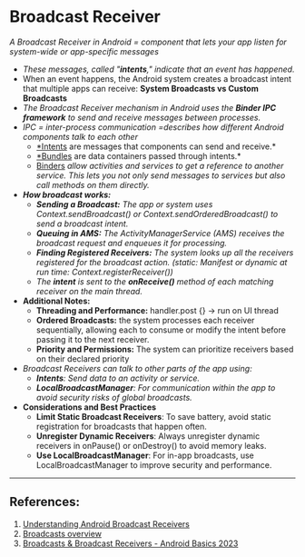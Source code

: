 # Broadcast Receiver

*A Broadcast Receiver in Android = component that lets your app listen for system-wide or app-specific messages*

- *These messages, called "**intents**," indicate that an event has happened.*
- When an event happens, the Android system creates a broadcast intent that multiple apps can receive: **System Broadcasts vs Custom Broadcasts**
- *The Broadcast Receiver mechanism in Android uses the **Binder IPC framework** to send and receive messages between processes.*
- *IPC = inter-process communication =describes how different Android components talk to each other*
    - [*Intents](http://developer.android.com/reference/android/content/Intent.html) are messages that components can send and receive.*
    - [*Bundles](http://developer.android.com/reference/android/os/Bundle.html) are data containers passed through intents.*
    - [Binders](http://developer.android.com/reference/android/os/Binder.html) *allow activities and services to get a reference to another service. This lets you not only send messages to services but also call methods on them directly.*
- ***How broadcast works:***
    - ***Sending a Broadcast:** The app or system uses Context.sendBroadcast() or Context.sendOrderedBroadcast() to send a broadcast intent.*
    - ***Queuing in AMS:** The ActivityManagerService (AMS) receives the broadcast request and enqueues it for processing.*
    - ***Finding Registered Receivers:** The system looks up all the receivers registered for the broadcast action. (static: Manifest or dynamic at run time: Context.registerReceiver())*
    - *The **intent** is sent to the **onReceive()** method of each matching receiver on the main thread.*
- **Additional Notes:**
    - **Threading and Performance:** handler.post {} -> run on UI thread
    - **Ordered Broadcasts:** the system processes each receiver sequentially, allowing each to consume or modify the intent before passing it to the next receiver.
    - **Priority and Permissions:** The system can prioritize receivers based on their declared priority
- *Broadcast Receivers can talk to other parts of the app using:*
    - ***Intents**: Send data to an activity or service.*
    - ***LocalBroadcastManager**: For communication within the app to avoid security risks of global broadcasts.*
- **Considerations and Best Practices**
    - **Limit Static Broadcast Receivers**: To save battery, avoid static registration for broadcasts that happen often.
    - **Unregister Dynamic Receivers**: Always unregister dynamic receivers in onPause() or onDestroy() to avoid memory leaks.
    - **Use LocalBroadcastManager**: For in-app broadcasts, use LocalBroadcastManager to improve security and performance.

---

## References:

1. [Understanding Android Broadcast Receivers](https://rommansabbir.com/understanding-android-broadcast-receivers)
2. [Broadcasts overview](https://developer.android.com/develop/background-work/background-tasks/broadcasts)
3. [Broadcasts & Broadcast Receivers - Android Basics 2023](https://www.youtube.com/watch?v=HDVyFsFUuVg)